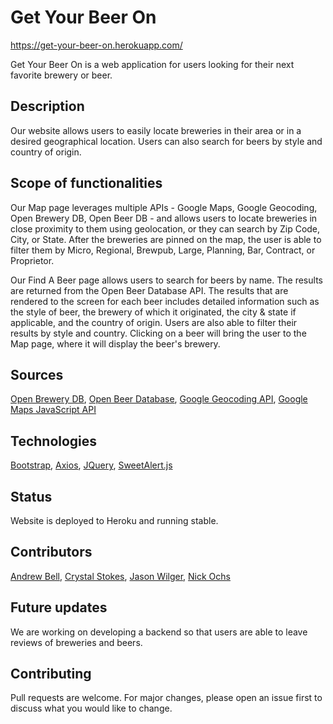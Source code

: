 # Get Your Beer On

https://get-your-beer-on.herokuapp.com/

Get Your Beer On is a web application for users looking for their next favorite brewery or beer.

## Description

Our website allows users to easily locate breweries in their area or in a desired geographical location. Users can also search for beers by style and country of origin.

## Scope of functionalities

Our Map page leverages multiple APIs - Google Maps, Google Geocoding, Open Brewery DB, Open Beer DB - and allows users to locate breweries in close proximity to them using geolocation, or they can search by Zip Code, City, or State. After the breweries are pinned on the map, the user is able to filter them by Micro, Regional, Brewpub, Large, Planning, Bar, Contract, or Proprietor.

Our Find A Beer page allows users to search for beers by name. The results are returned from the Open Beer Database API. The results that are rendered to the screen for each beer includes detailed information such as the style of beer, the brewery of which it originated, the city & state if applicable, and the country of origin. Users are also able to filter their results by style and country. Clicking on a beer will bring the user to the Map page, where it will display the beer's brewery.

## Sources

[Open Brewery DB](https://www.openbrewerydb.org/), [Open Beer Database](https://data.opendatasoft.com/explore/dataset/open-beer-database%40public-us/api/), [Google Geocoding API](https://developers.google.com/maps/documentation/geocoding/overview), [Google Maps JavaScript API](https://developers.google.com/maps/documentation/javascript/overview)

## Technologies

[Bootstrap](https://getbootstrap.com/), [Axios](https://github.com/axios/axios), [JQuery](https://jquery.com/), [SweetAlert.js](https://sweetalert.js.org/)

## Status

Website is deployed to Heroku and running stable.

## Contributors

[Andrew Bell](https://github.com/fiixed),
[Crystal Stokes](https://github.com/CStokes81),
[Jason Wilger](https://github.com/JasonWilger),
[Nick Ochs](https://github.com/n-ochs)

## Future updates

We are working on developing a backend so that users are able to leave reviews of breweries and beers.

## Contributing

Pull requests are welcome. For major changes, please open an issue first to discuss what you would like to change.
